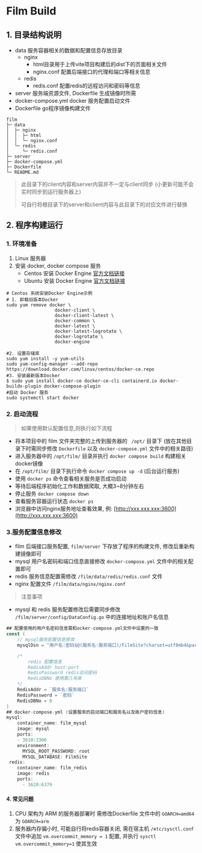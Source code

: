 # Film Build

## 1. 目录结构说明

- data 服务容器相关的数据和配置信息存放目录
  - nginx 
    - html目录用于上传vite项目构建后的dist下的页面相关文件
    - nginx.conf 配置后端接口的代理和端口等相关信息
  - redis
    - redis.conf 配置redis的远程访问和密码等信息
- server 服务端资源文件, Dockerfile 生成镜像时所需
- docker-compose.yml docker 服务配置启动文件
- Dockerfile go程序镜像构建文件

```text
film                               
├─ data                            
│  ├─ nginx                        
│  │  ├─ html                          
│  │  └─ nginx.conf                
│  └─ redis                        
│     └─ redis.conf                
├─ server                          
├─ docker-compose.yml              
├─ Dockerfile                      
└─ README.md                       
```

>此目录下的client内容和server内容并不一定与client同步 (小更新可能不会实时同步到运行服务器上)
>
>可自行将根目录下的server和client内容与此目录下的对应文件进行替换

## 2. 程序构建运行

### 1. 环境准备

1.  Linux 服务器
2.  安装 docker, docker compose 服务
    - Centos 安装 Docker Engine  [官方文档链接](https://docs.docker.com/engine/install/centos/)
    - Ubuntu 安装 Docker Engine   [官方文档链接](https://docs.docker.com/engine/install/ubuntu/)

```shell
# Centos 系统安装Docker Engine示例
# 1. 卸载旧版本Docker
sudo yum remove docker \
                  docker-client \
                  docker-client-latest \
                  docker-common \
                  docker-latest \
                  docker-latest-logrotate \
                  docker-logrotate \
                  docker-engine

#2. 设置存储库
sudo yum install -y yum-utils
sudo yum-config-manager --add-repo https://download.docker.com/linux/centos/docker-ce.repo
#3. 安装最新版本Docker
$ sudo yum install docker-ce docker-ce-cli containerd.io docker-buildx-plugin docker-compose-plugin
#启动 Docker 服务
sudo systemctl start docker
```

### 2. 启动流程

> 如果使用默认配置信息,则执行如下流程

- 将本项目中的 film 文件夹完整的上传到服务器的 ` /opt/` 目录下 (放在其他目录下时需同步修改 `Dockerfile` 以及 `docker-compose.yml` 文件中的相关路径)
- 进入服务器中的 `/opt/film/` 目录并执行 `docker compose build` 构建相关docker镜像
- 在 `/opt/film/` 目录下执行命令 `docker compose up -d` (后台运行服务)
- 使用 `docker ps` 命令查看相关服务是否成功启动
- 等待后端程序初始化工作和数据爬取, 大概3~8分钟左右
- 停止服务 `docker compose down`
- 查看服务容器运行状态 `docker ps`
- 浏览器中访问nginx服务地址查看效果, 例: [http://xxx.xxx.xxx:3600](http://xxx.xxx.xxx:3600)

### 3.服务配置信息修改

- film 后端接口服务配置, `film/server` 下存放了程序的构建文件, 修改后重新构建镜像即可
- mysql 用户名密码和端口信息直接修改 `docker-compose.yml`  文件中的相关配置即可
- redis 服务信息配置需修改 `/film/data/redis/redis.conf` 文件
- nginx 配置文件 `/film/data/nginx/nginx.conf` 

>注意事项

-  mysql 和 redis 服务配置修改后需要同步修改 `/film/server/config/DataConfig.go` 中的连接地址和账户名信息

```go
## 配置使用的用户名密码信息需和ocker-compose.yml文件中设置的一致
const (
	// mysql服务配置信息修改
	mysqlDsn = "用户名:密码$@(服务名:服务端口)/FilmSite?charset=utf8mb4&parseTime=True&loc=Local"

	/*
		redis 配置信息
		RedisAddr host:port
		RedisPassword redis访问密码
		RedisDBNo 使用第几号库
	*/
	RedisAddr = `服务名:服务端口`
	RedisPassword = `密码`
	RedisDBNo = 0
)
## docker-compose.yml (设置服务的启动端口和服务名以及账户密码信息)
mysql:
    container_name: film_mysql
    image: mysql
    ports:
    - 3610:3306
    environment:
      MYSQL_ROOT_PASSWORD: root
      MYSQL_DATABASE: FilmSite
 redis:
    container_name: film_redis
    image: redis
    ports:
      - 3620:6379
```



#### 4. 常见问题

1.  CPU 架构为 ARM 的服务器部署时 需修改Dockerfile 文件中的 `GOARCH=amd64` 为 `GOARCH=arm`
2.  服务器内存偏小时, 可能自行将redis容器关闭, 需在宿主机 `/etc/sysctl.conf` 文件中追加 `vm.overcommit_memory = 1` 配置, 并执行 `sysctl vm.overcommit_memory=1` 使其生效